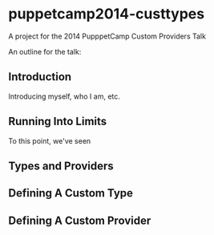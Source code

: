 puppetcamp2014-custtypes
========================

A project for the 2014 PupppetCamp Custom Providers Talk

An outline for the talk:

## Introduction

Introducing myself, who I am, etc.

## Running Into Limits

To this point, we've seen 

## Types and Providers

## Defining A Custom Type

## Defining A Custom Provider
